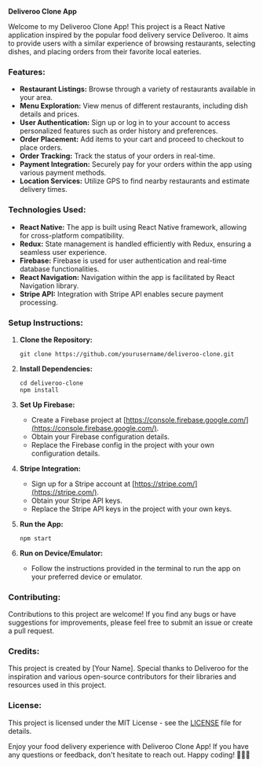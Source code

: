 **Deliveroo Clone App**

Welcome to my Deliveroo Clone App! This project is a React Native application inspired by the popular food delivery service Deliveroo. It aims to provide users with a similar experience of browsing restaurants, selecting dishes, and placing orders from their favorite local eateries.

### Features:

- **Restaurant Listings:** Browse through a variety of restaurants available in your area.
- **Menu Exploration:** View menus of different restaurants, including dish details and prices.
- **User Authentication:** Sign up or log in to your account to access personalized features such as order history and preferences.
- **Order Placement:** Add items to your cart and proceed to checkout to place orders.
- **Order Tracking:** Track the status of your orders in real-time.
- **Payment Integration:** Securely pay for your orders within the app using various payment methods.
- **Location Services:** Utilize GPS to find nearby restaurants and estimate delivery times.

### Technologies Used:

- **React Native:** The app is built using React Native framework, allowing for cross-platform compatibility.
- **Redux:** State management is handled efficiently with Redux, ensuring a seamless user experience.
- **Firebase:** Firebase is used for user authentication and real-time database functionalities.
- **React Navigation:** Navigation within the app is facilitated by React Navigation library.
- **Stripe API:** Integration with Stripe API enables secure payment processing.

### Setup Instructions:

1. **Clone the Repository:**
   ```
   git clone https://github.com/yourusername/deliveroo-clone.git
   ```
   
2. **Install Dependencies:**
   ```
   cd deliveroo-clone
   npm install
   ```

3. **Set Up Firebase:**
   - Create a Firebase project at [https://console.firebase.google.com/](https://console.firebase.google.com/).
   - Obtain your Firebase configuration details.
   - Replace the Firebase config in the project with your own configuration details.
   
4. **Stripe Integration:**
   - Sign up for a Stripe account at [https://stripe.com/](https://stripe.com/).
   - Obtain your Stripe API keys.
   - Replace the Stripe API keys in the project with your own keys.

5. **Run the App:**
   ```
   npm start
   ```
   
6. **Run on Device/Emulator:**
   - Follow the instructions provided in the terminal to run the app on your preferred device or emulator.

### Contributing:

Contributions to this project are welcome! If you find any bugs or have suggestions for improvements, please feel free to submit an issue or create a pull request.

### Credits:

This project is created by [Your Name]. Special thanks to Deliveroo for the inspiration and various open-source contributors for their libraries and resources used in this project.

### License:

This project is licensed under the MIT License - see the [LICENSE](LICENSE) file for details.

Enjoy your food delivery experience with Deliveroo Clone App! If you have any questions or feedback, don't hesitate to reach out. Happy coding! 🚀🍔🍕
